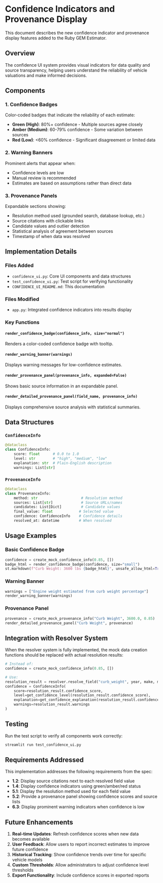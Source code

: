 # Confidence Indicators and Provenance Display

This document describes the new confidence indicator and provenance display features added to the Ruby GEM Estimator.

## Overview

The confidence UI system provides visual indicators for data quality and source transparency, helping users understand the reliability of vehicle valuations and make informed decisions.

## Components

### 1. Confidence Badges

Color-coded badges that indicate the reliability of each estimate:

- **Green (High)**: 80%+ confidence - Multiple sources agree closely
- **Amber (Medium)**: 60-79% confidence - Some variation between sources  
- **Red (Low)**: <60% confidence - Significant disagreement or limited data

### 2. Warning Banners

Prominent alerts that appear when:
- Confidence levels are low
- Manual review is recommended
- Estimates are based on assumptions rather than direct data

### 3. Provenance Panels

Expandable sections showing:
- Resolution method used (grounded search, database lookup, etc.)
- Source citations with clickable links
- Candidate values and outlier detection
- Statistical analysis of agreement between sources
- Timestamp of when data was resolved

## Implementation Details

### Files Added

- `confidence_ui.py`: Core UI components and data structures
- `test_confidence_ui.py`: Test script for verifying functionality
- `CONFIDENCE_UI_README.md`: This documentation

### Files Modified

- `app.py`: Integrated confidence indicators into results display

### Key Functions

#### `render_confidence_badge(confidence_info, size="normal")`
Renders a color-coded confidence badge with tooltip.

#### `render_warning_banner(warnings)`
Displays warning messages for low-confidence estimates.

#### `render_provenance_panel(provenance_info, expanded=False)`
Shows basic source information in an expandable panel.

#### `render_detailed_provenance_panel(field_name, provenance_info)`
Displays comprehensive source analysis with statistical summaries.

## Data Structures

### `ConfidenceInfo`
```python
@dataclass
class ConfidenceInfo:
    score: float      # 0.0 to 1.0
    level: str        # "high", "medium", "low"
    explanation: str  # Plain-English description
    warnings: List[str]
```

### `ProvenanceInfo`
```python
@dataclass
class ProvenanceInfo:
    method: str                    # Resolution method
    sources: List[str]             # Source URLs/names
    candidates: List[Dict]         # Candidate values
    final_value: float            # Selected value
    confidence: ConfidenceInfo    # Confidence details
    resolved_at: datetime         # When resolved
```

## Usage Examples

### Basic Confidence Badge
```python
confidence = create_mock_confidence_info(0.85, [])
badge_html = render_confidence_badge(confidence, size="small")
st.markdown(f"Curb Weight: 3600 lbs {badge_html}", unsafe_allow_html=True)
```

### Warning Banner
```python
warnings = ["Engine weight estimated from curb weight percentage"]
render_warning_banner(warnings)
```

### Provenance Panel
```python
provenance = create_mock_provenance_info("Curb Weight", 3600.0, 0.85)
render_detailed_provenance_panel("Curb Weight", provenance)
```

## Integration with Resolver System

When the resolver system is fully implemented, the mock data creation functions should be replaced with actual resolution results:

```python
# Instead of:
confidence = create_mock_confidence_info(0.85, [])

# Use:
resolution_result = resolver.resolve_field("curb_weight", year, make, model)
confidence = ConfidenceInfo(
    score=resolution_result.confidence_score,
    level=get_confidence_level(resolution_result.confidence_score),
    explanation=get_confidence_explanation(resolution_result.confidence_score),
    warnings=resolution_result.warnings
)
```

## Testing

Run the test script to verify all components work correctly:

```bash
streamlit run test_confidence_ui.py
```

## Requirements Addressed

This implementation addresses the following requirements from the spec:

- **1.2**: Display source citations next to each resolved field value
- **1.4**: Display confidence indicators using green/amber/red status
- **5.1**: Display the resolution method used for each field value
- **5.2**: Provide a provenance panel showing confidence scores and source lists
- **6.3**: Display prominent warning indicators when confidence is low

## Future Enhancements

1. **Real-time Updates**: Refresh confidence scores when new data becomes available
2. **User Feedback**: Allow users to report incorrect estimates to improve future confidence
3. **Historical Tracking**: Show confidence trends over time for specific vehicle models
4. **Custom Thresholds**: Allow administrators to adjust confidence level thresholds
5. **Export Functionality**: Include confidence scores in exported reports